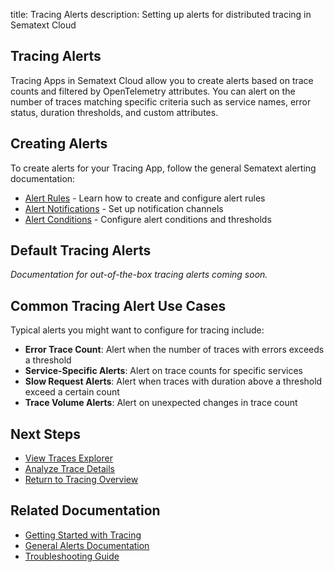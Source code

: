 title: Tracing Alerts
description: Setting up alerts for distributed tracing in Sematext Cloud

## Tracing Alerts

Tracing Apps in Sematext Cloud allow you to create alerts based on trace counts and filtered by OpenTelemetry attributes. You can alert on the number of traces matching specific criteria such as service names, error status, duration thresholds, and custom attributes.

## Creating Alerts

To create alerts for your Tracing App, follow the general Sematext alerting documentation:

- [Alert Rules](/docs/alerts/alert-rules/) - Learn how to create and configure alert rules
- [Alert Notifications](/docs/alerts/alert-notifications/) - Set up notification channels
- [Alert Conditions](/docs/alerts/creating-metrics-alerts/) - Configure alert conditions and thresholds

## Default Tracing Alerts

*Documentation for out-of-the-box tracing alerts coming soon.*

## Common Tracing Alert Use Cases

Typical alerts you might want to configure for tracing include:

- **Error Trace Count**: Alert when the number of traces with errors exceeds a threshold
- **Service-Specific Alerts**: Alert on trace counts for specific services
- **Slow Request Alerts**: Alert when traces with duration above a threshold exceed a certain count
- **Trace Volume Alerts**: Alert on unexpected changes in trace count

## Next Steps

- [View Traces Explorer](/docs/tracing/explorer/)
- [Analyze Trace Details](/docs/tracing/trace-details/)
- [Return to Tracing Overview](/docs/tracing/dashboard/)

## Related Documentation

- [Getting Started with Tracing](/docs/tracing/getting-started/)
- [General Alerts Documentation](/docs/alerts/)
- [Troubleshooting Guide](/docs/tracing/troubleshooting/)
